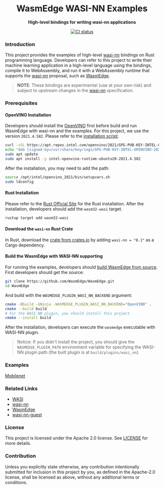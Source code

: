 <div align="center">
  <h1>WasmEdge WASI-NN Examples</h1>

  <p><strong>High-level bindings for writing wasi-nn applications</strong></p>

  <p>
    <a href="https://github.com/second-state/WasmEdge-WASINN-examples/actions?query=workflow%3ACI++">
      <img src="https://github.com/second-state/WasmEdge-WASINN-examples/actions/workflows/build.yaml/badge.svg" alt="CI status"/>
    </a>
  </p>
</div>

### Introduction

This project provides the examples of high-level [wasi-nn] bindings on Rust programming language. Developers can refer to this project to write their machine learning application in a high-level language using the bindings, compile it to WebAssembly, and run it with a WebAssembly runtime that supports the [wasi-nn] proposal, such as [WasmEdge].

> __NOTE__: These bindings are experimental (use at your own risk) and subject to upstream changes in the [wasi-nn] specification.

### Prerequisites

#### OpenVINO Installation

Developers should install the [OpenVINO] first before build and run WasmEdge with wasi-nn and the examples.
For this project, we use the version `2021.4.582`. Please refer to the [installation script](scripts/install_openvino.sh).

```bash
curl -sSL https://apt.repos.intel.com/openvino/2021/GPG-PUB-KEY-INTEL-OPENVINO-2021 | sudo gpg --dearmor > /usr/share/keyrings/GPG-PUB-KEY-INTEL-OPENVINO-2021.gpg
echo "deb [signed-by=/usr/share/keyrings/GPG-PUB-KEY-INTEL-OPENVINO-2021.gpg] https://apt.repos.intel.com/openvino/2021 all main" | sudo tee /etc/apt/sources.list.d/intel-openvino-2021.list
sudo apt update
sudo apt install -y intel-openvino-runtime-ubuntu20-2021.4.582
```

After the installation, you may need to add the path:

```bash
source /opt/intel/openvino_2021/bin/setupvars.sh
sudo ldconfig
```

[OpenVINO]: https://www.intel.com/content/www/us/en/developer/tools/openvino-toolkit/overview.html

#### Rust Installation

Please refer to the [Rust Official Site](https://www.rust-lang.org/tools/install) for the Rust installation.
After the installation, developers should add the `wasm32-wasi` target.

```bash
rustup target add wasm32-wasi
```

#### Download the `wasi-nn` Rust Crate

In Rust, download the [crate from crates.io][crates.io] by adding `wasi-nn = "0.1"` as a Cargo dependency.

[crates.io]: https://crates.io/crates/wasi-nn

#### Build the WasmEdge with WASI-NN supporting

For running the examples, developers should [build WasmEdge from source](https://wasmedge.org/book/en/extend/build.html).
First developers should get the source:

```bash
git clone https://github.com/WasmEdge/WasmEdge.git
cd WasmEdge
```

And build with the `WASMEDGE_PLUGIN_WASI_NN_BACKEND` argument:

```bash
cmake -Bbuild -GNinja -WASMEDGE_PLUGIN_WASI_NN_BACKEND="OpenVINO" .
cmake --build build
# For the WASI-NN plugin, you should install this project.
cmake --install build
```

After the installation, developers can execute the `wasmedge` executable with WASI-NN plugin.

> Notice: If you didn't install the project, you should give the `WASMEDGE_PLUGIN_PATH` environment variable for specifying the WASI-NN plugin path (the built plugin is at `build/plugins/wasi_nn`).

### Examples

[Mobilenet](mobilenet)

### Related Links

- [WASI]
- [wasi-nn]
- [WasmEdge]
- [wasi-nn-guest](https://github.com/radu-matei/wasi-nn-guest)

[WasmEdge]: https://wasmedge.org/
[wasi-nn]: https://github.com/WebAssembly/wasi-nn
[WASI]: https://github.com/WebAssembly/WASI

### License

This project is licensed under the Apache 2.0 license. See [LICENSE](LICENSE) for more details.

### Contribution

Unless you explicitly state otherwise, any contribution intentionally submitted for inclusion in this project by you, as defined in the Apache-2.0 license, shall be licensed as above, without any additional terms or conditions.

